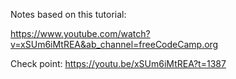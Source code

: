 
Notes based on this tutorial:

https://www.youtube.com/watch?v=xSUm6iMtREA&ab_channel=freeCodeCamp.org


Check point:
https://youtu.be/xSUm6iMtREA?t=1387


